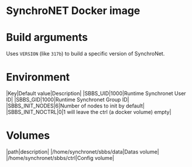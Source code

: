 SynchroNET Docker image
=======================

# Build arguments
Uses `VERSION` (like `317b`) to build a specific version of SynchroNet.

# Environment

|Key|Default value|Description|
|SBBS_UID|1000|Runtime Synchronet User ID|
|SBBS_GID|1000|Runtime Synchronet Group ID|
|SBBS_INIT_NODES|6|Number of nodes to init by default|
|SBBS_INIT_NOCTRL|0|1 will leave the ctrl (a docker volume) empty|

# Volumes

|path|description|
|/home/synchronet/sbbs/data|Datas volume|
|/home/synchronet/sbbs/ctrl|Config volume|
